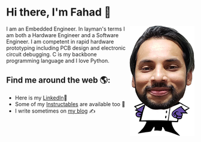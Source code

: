 # Hi there, I'm Fahad 👋

<!--
**mirzafahad/mirzafahad** is a ✨ _special_ ✨ repository because its `README.md` (this file) appears on your GitHub profile.

Here are some ideas to get you started:

- 🔭 I’m currently working on ...
- 🌱 I’m currently learning ...
- 👯 I’m looking to collaborate on ...
- 🤔 I’m looking for help with ...
- 💬 Ask me about ...
- 📫 How to reach me: ...
- 😄 Pronouns: ...
- ⚡ Fun fact: ...
-->





<img align="right" src="https://github.com/mirzafahad/mirzafahad/blob/master/image/dp.png" />
I am an Embedded Engineer. In layman's terms I am both a Hardware Engineer and a Software Engineer. I am competent in rapid hardware prototyping including PCB design and electronic circuit debugging. C is my backbone programming language and I love Python.

## Find me around the web 🌎: 
- Here is my [LinkedIn](https://www.linkedin.com/in/fahadmirza1/)💼 
- Some of my [Instructables](https://www.instructables.com/member/FahadM/) are available too :notebook_with_decorative_cover:
- I write sometimes on [my blog](https://mirzafahad.github.io) :writing_hand: